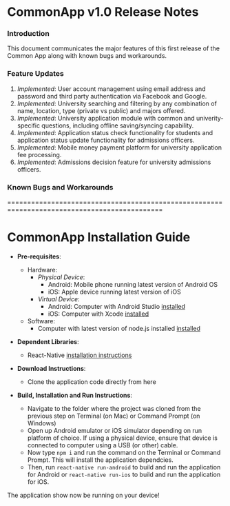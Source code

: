 # CommonApp v1.0 Release Notes

### Introduction
This document communicates the major features of this first release of the Common App along with known bugs and workarounds.

### Feature Updates
1. *Implemented*: User account management using email address and password and third party authentication via Facebook and Google.
2. *Implemented*: University searching and filtering by any combination of name, location, type (private vs public) and majors offered.
3. *Implemented*: University application module with common and univerity-specific questions, including offline saving/syncing capability.
4. *Implemented*: Application status check functionality for students and application status update functionality for admissions officers.
5. *Implemented*: Mobile money payment platform for university application fee processing.
6. *Implemented*: Admissions decision feature for university admissions officers.

### Known Bugs and Workarounds








=============================================================================================

# CommonApp Installation Guide

- **Pre-requisites**:
	- Hardware:
		- *Physical Device*:
			- Android: Mobile phone running latest version of Android OS
			- iOS: Apple device running latest version of iOS
		- *Virtual Device*:
	  		- Android: Computer with Android Studio [installed](https://developer.android.com/studio/install)
			- iOS: Computer with Xcode [installed](https://developer.apple.com/xcode/)
	- Software:
  		- Computer with latest version of node.js installed [installed](https://nodejs.org/en/)
	
- **Dependent Libraries**:
	- React-Native [installation instructions](https://facebook.github.io/react-native/docs/getting-started.html)

- **Download Instructions**:
	- Clone the application code directly from here

- **Build, Installation and Run Instructions**:
	- Navigate to the folder where the project was cloned from the previous step on Terminal (on Mac) or Command Prompt (on Windows)
	- Open up Android emulator or iOS simulator depending on run platform of choice. If using a physical device, ensure that device is connected to computer using a USB (or other) cable.
	- Now type `npm i` and run the command on the Terminal or Command Prompt. This will install the application dependcies.
	- Then, run `react-native run-android` to build and run the application for Android or `react-native run-ios` to build and run the application for iOS.

The application show now be running on your device!
